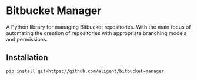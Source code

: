 # Bitbucket Manager 
A Python library for managing Bitbucket repositories. With the main focus of automating the creation of repositories with appropriate branching models and permissions.

## Installation 
`pip install git+https://github.com/aligent/bitbucket-manager`
